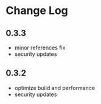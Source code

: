 # Change Log

## 0.3.3

- minor references fix
- security updates

## 0.3.2

- optimize build and performance
- security updates
